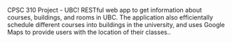 CPSC 310 Project - UBC!
RESTful web app to get information about courses, buildings, and rooms in UBC. The application also efficientally schedule different courses into buildings in the university, and uses Google Maps to provide users with the location of their classes..
